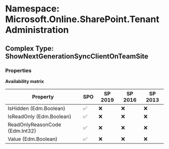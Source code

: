 # Namespace: Microsoft.Online.SharePoint.TenantAdministration

## Complex Type: ShowNextGenerationSyncClientOnTeamSite

### Properties

**Availability matrix**

Property | SPO | SP 2019 | SP 2016 | SP 2013
----------|-----|---------|---------|--------
IsHidden (Edm.Boolean) | ✅ | ❌ | ❌ | ❌
IsReadOnly (Edm.Boolean) | ✅ | ❌ | ❌ | ❌
ReadOnlyReasonCode (Edm.Int32) | ✅ | ❌ | ❌ | ❌
Value (Edm.Boolean) | ✅ | ❌ | ❌ | ❌
